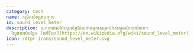 ```yaml
---
category: tech
name: កម្រិតសំឡេងបញ្ចូល
id: sound_level_meter
description: យកការវាស់វែងសូរស័ព្ទដែលជាធម្មតាសម្រាប់វាស់ស្ទូចសំលេងរំខាន។
  ស្វែងយល់បន្ថែម [នៅទីនេះ](https://en.wikipedia.org/wiki/sound_level_meter)
icon: /dtpr-icons/sound_level_meter.svg
---
```

